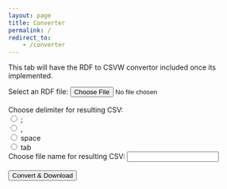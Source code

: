 ```yaml
---
layout: page
title: Converter
permalink: /
redirect_to: 
    - /converter
---
```


This tab will have the RDF to CSVW convertor included once its implemented.

<form id="rdfandconfiguration" action="https://rdf-to-csvw.onrender.com/rdftocsvw" method="post">
    <label for="file">Select an RDF file:</label>
    <input type="file" id="file" name="file"> <br><br>
    <label for="delimiter">Choose delimiter for resulting CSV: </label><br>
    <input type="radio" id="semicolon" name="delimiter" value=";">
    <label for="semicolon">;</label><br>
    <input type="radio" id="" name="delimiter" value=",">
    <label for="css">,</label><br>
    <input type="radio" id="space" name="delimiter" value="space">
    <label for="space">space</label><br>
    <input type="radio" id="tab" name="delimiter" value="tab">
    <label for="tab">tab</label><br>
    <label for="filename">Choose file name for resulting CSV: </label>
    <input type="text" id="filename" name="filename"> <br><br>
    <input type="submit" value="Convert & Download">
</form>
<div id="responsePlace">
<label id="previewLabel"></label>
</div>

<script type="text/javascript" src="https://ladymalande.github.io/{{ base.url }}/{{ 'assets/sendPost.js' | relative_url }}"></script>